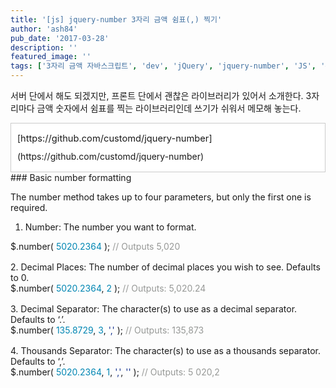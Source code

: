 ```yaml
---
title: '[js] jquery-number 3자리 금액 쉼표(,) 찍기'
author: 'ash84'
pub_date: '2017-03-28'
description: ''
featured_image: ''
tags: ['3자리 금액 자바스크립트', 'dev', 'jQuery', 'jquery-number', 'JS', '통화']
---
```


서버 단에서 해도 되겠지만, 프론트 단에서 괜찮은 라이브러리가 있어서 소개한다. 3자리마다 금액 숫자에서 쉼표를 찍는 라이브러리인데 쓰기가 쉬워서 메모해 놓는다.

<div style="text-align: justify; line-height: 2;"></div><div class="txc-textbox" style="border: 1px solid rgb(203, 203, 203); padding: 10px; background-color: rgb(255, 255, 255);"><div style="text-align: justify; line-height: 2;">[<span style="font-size: 11pt;">https://github.com/customd/jquery-number</span>](https://github.com/customd/jquery-number)<span style="font-size: 11pt;"></span></div></div><span style="font-size: 11pt;"></span><span style="font-size: 11pt;"></span><span style="font-size: 11pt;"></span>

<div>###  Basic number formatting

The number method takes up to four parameters, but only the first one is required.

1. Number: The number you want to format.

<div style="box-sizing: border-box; margin-bottom: 16px;">$.number( <span style="box-sizing: border-box; color: rgb(0, 134, 179);">5020.2364</span> ); <span style="box-sizing: border-box; color: rgb(150, 152, 150);">// Outputs 5,020</span>

</div>
2. Decimal Places: The number of decimal places you wish to see. Defaults to 0.

<div style="box-sizing: border-box; margin-bottom: 16px;">$.number( <span style="box-sizing: border-box; color: rgb(0, 134, 179);">5020.2364</span>, <span style="box-sizing: border-box; color: rgb(0, 134, 179);">2</span> ); <span style="box-sizing: border-box; color: rgb(150, 152, 150);">// Outputs: 5,020.24</span>

</div>
3. Decimal Separator: The character(s) to use as a decimal separator. Defaults to ‘.’.

<div style="box-sizing: border-box; margin-bottom: 16px;">$.number( <span style="box-sizing: border-box; color: rgb(0, 134, 179);">135.8729</span>, <span style="box-sizing: border-box; color: rgb(0, 134, 179);">3</span>, <span style="box-sizing: border-box; color: rgb(24, 54, 145);"><span style="box-sizing: border-box;">'</span>,<span style="box-sizing: border-box;">'</span></span> ); <span style="box-sizing: border-box; color: rgb(150, 152, 150);">// Outputs: 135,873</span>

</div>
4. Thousands Separator: The character(s) to use as a thousands separator. Defaults to ‘,’.

<div style="box-sizing: border-box; margin-bottom: 16px;">$.number( <span style="box-sizing: border-box; color: rgb(0, 134, 179);">5020.2364</span>, <span style="box-sizing: border-box; color: rgb(0, 134, 179);">1</span>, <span style="box-sizing: border-box; color: rgb(24, 54, 145);"><span style="box-sizing: border-box;">'</span>,<span style="box-sizing: border-box;">'</span></span>, <span style="box-sizing: border-box; color: rgb(24, 54, 145);"><span style="box-sizing: border-box;">'</span><span style="box-sizing: border-box;">'</span></span> ); <span style="box-sizing: border-box; color: rgb(150, 152, 150);">// Outputs: 5 020,2 </span>

</div>

</div>

